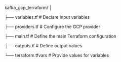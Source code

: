 kafka_gcp_terraform/
│

├── variables.tf         # Declare input variables

├── providers.tf         # Configure the GCP provider

├── main.tf              # Define the main Terraform configuration

├── outputs.tf           # Define output values

└── terraform.tfvars     # Provide values for variables
